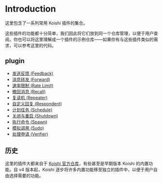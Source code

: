 # Introduction

这里包含了一系列常用 Koishi 插件的集合。

这些插件的功能都十分简单，我们因此将它们放到同一个仓库管理，以便于用户查阅。你也可以将这里理解成一个插件的示例仓库——如果你有与这些插件类似的需求，可以参考这里的代码。

## plugin

- [发送反馈 (Feedback)](./plugins/feedback.md)
- [消息转发 (Forward)](./plugins/forward.md)
- [速率限制 (Rate Limit)](./plugins/rate-limit.md)
- [撤回消息 (Recall)](./plugins/recall.md)
- [复读机 (Repeater)](./plugins/repeater.md)
- [自定义回复 (Respondent)](./plugins/respondent.md)
- [计划任务 (Schedule)](./plugins/schedule.md)
- [关闭与重启 (Shutdown)](./plugins/shutdown.md)
- [执行命令 (Spawn)](./plugins/spawn.md)
- [模拟调用 (Sudo)](./plugins/sudo.md)
- [处理申请 (Verifier)](./plugins/verifier.md)

## 历史

这里的插件大都来自于 [Koishi 官方仓库](https://github.com/koishijs/koishi)，有些甚至是早期版本 Koishi 的内置功能。自 v4 版本起，Koishi 逐步将许多内置功能移至独立的插件中，以便于用户自由选择需要的功能。
